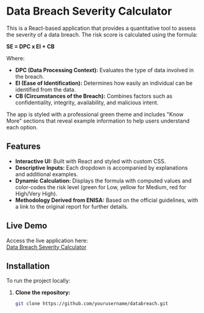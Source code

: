 # Data Breach Severity Calculator

This is a React-based application that provides a quantitative tool to assess the severity of a data breach. The risk score is calculated using the formula:

**SE = DPC x EI + CB**

Where:
- **DPC (Data Processing Context):** Evaluates the type of data involved in the breach.
- **EI (Ease of Identification):** Determines how easily an individual can be identified from the data.
- **CB (Circumstances of the Breach):** Combines factors such as confidentiality, integrity, availability, and malicious intent.

The app is styled with a professional green theme and includes "Know More" sections that reveal example information to help users understand each option.

## Features

- **Interactive UI:** Built with React and styled with custom CSS.
- **Descriptive Inputs:** Each dropdown is accompanied by explanations and additional examples.
- **Dynamic Calculation:** Displays the formula with computed values and color-codes the risk level (green for Low, yellow for Medium, red for High/Very High).
- **Methodology Derived from ENISA:** Based on the official guidelines, with a link to the original report for further details.

## Live Demo

Access the live application here:  
[Data Breach Severity Calculator](https://lucas-werner.github.io/databreach)

## Installation

To run the project locally:

1. **Clone the repository:**
   ```bash
   git clone https://github.com/yourusername/databreach.git